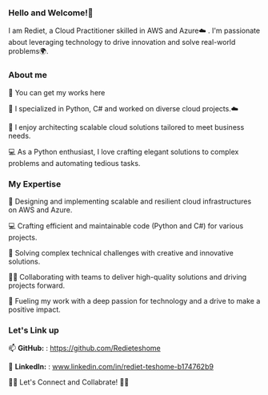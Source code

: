 ### Hello and Welcome!👋

I am Rediet, a Cloud Practitioner skilled in AWS and Azure☁️ . I'm passionate about leveraging technology to drive innovation and solve real-world problems🌍. 

### About me 

  📝  You can get my works here
  
  🌟  I specialized in Python, C# and worked on diverse cloud projects.☁️
  
  🔭  I enjoy architecting scalable cloud solutions tailored to meet business needs.
  
  💻 As a Python enthusiast, I love crafting elegant solutions to complex problems and automating tedious tasks.
   
### My Expertise

🚀 Designing and implementing scalable and resilient cloud infrastructures on AWS and Azure.

💻  Crafting efficient and maintainable code (Python and C#) for various projects.

🔧  Solving complex technical challenges with creative and innovative solutions.

👨‍💻  Collaborating with teams to deliver high-quality solutions and driving projects forward.

🌟  Fueling my work with a deep passion for technology and a drive to make a positive impact.

 ### Let's Link up

📫 **GitHub:** : https://github.com/Redieteshome

🔗 **LinkedIn:** : www.linkedin.com/in/rediet-teshome-b174762b9

 🚀✨ Let's Connect and Collabrate! 🚀✨

